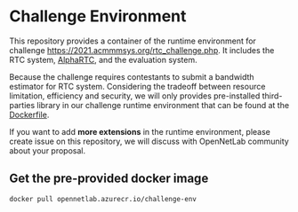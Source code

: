 # Challenge Environment

This repository provides a container of the runtime environment for challenge https://2021.acmmmsys.org/rtc_challenge.php. It includes the RTC system, [AlphaRTC](https://github.com/OpenNetLab/AlphaRTC), and the evaluation system.

Because the challenge requires contestants to submit a bandwidth estimator for RTC system. Considering the tradeoff between resource limitation, efficiency and security, we will only provides pre-installed third-parties library in our challenge runtime environment that can be found at the [Dockerfile](dockers/Dockerfile).

If you want to add **more extensions** in the runtime environment, please create issue on this repository, we will discuss with OpenNetLab community about your proposal.

## Get the pre-provided docker image

```bash
docker pull opennetlab.azurecr.io/challenge-env
```
